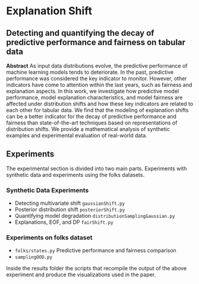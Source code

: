 # Explanation Shift
## Detecting and quantifying the decay of predictive performance and fairness on tabular data
**Abstract**
As input data distributions evolve, the predictive performance of machine learning models tends to deteriorate. In the past, predictive performance was considered the key indicator to monitor. However, other indicators have come to attention within the last years, such as fairness and explanation aspects. In this work, we investigate how predictive model performance, model explanation characteristics, and model fairness are affected under distribution shifts and how these key indicators are related to each other for tabular data.
We find that the modeling of explanation shifts can be a better indicator for the decay of predictive performance and fairness than state-of-the-art techniques based on representations of distribution shifts. We provide a mathematical analysis of synthetic examples and experimental evaluation of real-world data.

## Experiments
The experimental section is divided into two main parts. Experiments with synthetic data and experiments using the folks datasets.

### Synthetic Data Experiments

- Detecting multivariate shift `gaussianShift.py`
- Posterior distribution shift `posteriorShift.py`
- Quantifying model degradation `distributionSamplingGaussian.py`
- Explanations, EOF, and DP `fairShift.py`

### Experiments on folks dataset
- `folks/states.py` Predictive performance and fairness comparison
- `samplingOOD.py` 

Inside the results folder the scripts that recompile the output of the above experiment and produce the visualizations used in the paper.